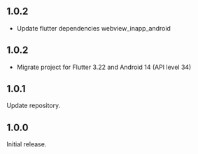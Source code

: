 ## 1.0.2

- Update flutter dependencies webview_inapp_android

## 1.0.2

- Migrate project for Flutter 3.22 and Android 14 (API level 34)

## 1.0.1

Update repository.

## 1.0.0

Initial release.
